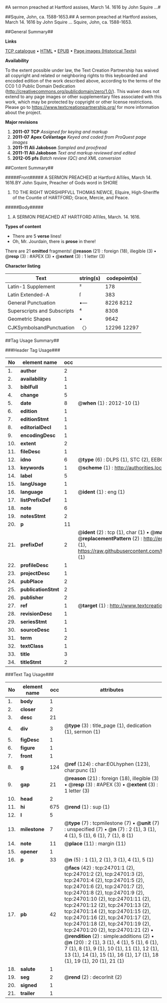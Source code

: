 #A sermon preached at Hartford assises, March 14. 1616 by John Squire ...#

##Squire, John, ca. 1588-1653.##
A sermon preached at Hartford assises, March 14. 1616 by John Squire ...
Squire, John, ca. 1588-1653.

##General Summary##

**Links**

[TCP catalogue](http://www.ota.ox.ac.uk/tcp/)  • 
[HTML](http://tei.it.ox.ac.uk/tcp/Texts-HTML/free/A12/A12809.html)  • 
[EPUB](http://tei.it.ox.ac.uk/tcp/Texts-EPUB/free/A12/A12809.epub) • 
[Page images (Historical Texts)](https://historicaltexts.jisc.ac.uk/eebo-21507082e)

**Availability**

To the extent possible under law, the Text Creation Partnership has waived all copyright and related or neighboring rights to this keyboarded and encoded edition of the work described above, according to the terms of the CC0 1.0 Public Domain Dedication (http://creativecommons.org/publicdomain/zero/1.0/). This waiver does not extend to any page images or other supplementary files associated with this work, which may be protected by copyright or other license restrictions. Please go to https://www.textcreationpartnership.org/ for more information about the project.

**Major revisions**

1. __2011-07__ __TCP__ *Assigned for keying and markup*
1. __2011-07__ __Apex CoVantage__ *Keyed and coded from ProQuest page images*
1. __2011-11__ __Ali Jakobson__ *Sampled and proofread*
1. __2011-11__ __Ali Jakobson__ *Text and markup reviewed and edited*
1. __2012-05__ __pfs__ *Batch review (QC) and XML conversion*

##Content Summary##

#####Front#####
A SERMON PREACHED at Hartford Aſſiſes, March 14. 1616.BY John Squire, Preacher of Gods word in SHORE
1. TO THE RIGHT WORSHIPFVLL THOMAS NEWCE, Eſquire, High-Sheriffe of the Countie of HARTFORD; Grace, Mercie, and Peace.

#####Body#####

1. A SERMON PREACHED AT HARTFORD Aſſiſes, March. 14. 1616.

**Types of content**

  * There are 5 **verse** lines!
  * Oh, Mr. Jourdain, there is **prose** in there!

There are 21 **omitted** fragments! 
 @__reason__ (21) : foreign (18), illegible (3)  •  @__resp__ (3) : #APEX (3)  •  @__extent__ (3) : 1 letter (3)

**Character listing**


|Text|string(s)|codepoint(s)|
|---|---|---|
|Latin-1 Supplement|²|178|
|Latin Extended-A|ſ|383|
|General Punctuation|•—|8226 8212|
|Superscripts             and Subscripts|⁴|8308|
|Geometric Shapes|▪|9642|
|CJKSymbolsandPunctuation|〈〉|12296 12297|

##Tag Usage Summary##

###Header Tag Usage###

|No|element name|occ|attributes|
|---|---|---|---|
|1.|__author__|2||
|2.|__availability__|1||
|3.|__biblFull__|1||
|4.|__change__|5||
|5.|__date__|8| @__when__ (1) : 2012-10 (1)|
|6.|__edition__|1||
|7.|__editionStmt__|1||
|8.|__editorialDecl__|1||
|9.|__encodingDesc__|1||
|10.|__extent__|2||
|11.|__fileDesc__|1||
|12.|__idno__|6| @__type__ (6) : DLPS (1), STC (2), EEBO-CITATION (1), OCLC (1), VID (1)|
|13.|__keywords__|1| @__scheme__ (1) : http://authorities.loc.gov/ (1)|
|14.|__label__|5||
|15.|__langUsage__|1||
|16.|__language__|1| @__ident__ (1) : eng (1)|
|17.|__listPrefixDef__|1||
|18.|__note__|6||
|19.|__notesStmt__|2||
|20.|__p__|11||
|21.|__prefixDef__|2| @__ident__ (2) : tcp (1), char (1)  •  @__matchPattern__ (2) : ([0-9\-]+):([0-9IVX]+) (1), (.+) (1)  •  @__replacementPattern__ (2) : http://eebo.chadwyck.com/downloadtiff?vid=$1&page=$2 (1), https://raw.githubusercontent.com/textcreationpartnership/Texts/master/tcpchars.xml#$1 (1)|
|22.|__profileDesc__|1||
|23.|__projectDesc__|1||
|24.|__pubPlace__|2||
|25.|__publicationStmt__|2||
|26.|__publisher__|2||
|27.|__ref__|1| @__target__ (1) : http://www.textcreationpartnership.org/docs/. (1)|
|28.|__revisionDesc__|1||
|29.|__seriesStmt__|1||
|30.|__sourceDesc__|1||
|31.|__term__|2||
|32.|__textClass__|1||
|33.|__title__|3||
|34.|__titleStmt__|2||


###Text Tag Usage###

|No|element name|occ|attributes|
|---|---|---|---|
|1.|__body__|1||
|2.|__closer__|2||
|3.|__desc__|21||
|4.|__div__|3| @__type__ (3) : title_page (1), dedication (1), sermon (1)|
|5.|__figDesc__|1||
|6.|__figure__|1||
|7.|__front__|1||
|8.|__g__|124| @__ref__ (124) : char:EOLhyphen (123), char:punc (1)|
|9.|__gap__|21| @__reason__ (21) : foreign (18), illegible (3)  •  @__resp__ (3) : #APEX (3)  •  @__extent__ (3) : 1 letter (3)|
|10.|__head__|2||
|11.|__hi__|675| @__rend__ (1) : sup (1)|
|12.|__l__|5||
|13.|__milestone__|7| @__type__ (7) : tcpmilestone (7)  •  @__unit__ (7) : unspecified (7)  •  @__n__ (7) : 2 (1), 3 (1), 4 (1), 5 (1), 6 (1), 7 (1), 8 (1)|
|14.|__note__|11| @__place__ (11) : margin (11)|
|15.|__opener__|1||
|16.|__p__|33| @__n__ (5) : 1 (1), 2 (1), 3 (1), 4 (1), 5 (1)|
|17.|__pb__|42| @__facs__ (42) : tcp:24701:1 (2), tcp:24701:2 (2), tcp:24701:3 (2), tcp:24701:4 (2), tcp:24701:5 (2), tcp:24701:6 (2), tcp:24701:7 (2), tcp:24701:8 (2), tcp:24701:9 (2), tcp:24701:10 (2), tcp:24701:11 (2), tcp:24701:12 (2), tcp:24701:13 (2), tcp:24701:14 (2), tcp:24701:15 (2), tcp:24701:16 (2), tcp:24701:17 (2), tcp:24701:18 (2), tcp:24701:19 (2), tcp:24701:20 (2), tcp:24701:21 (2)  •  @__rendition__ (2) : simple:additions (2)  •  @__n__ (20) : 2 (1), 3 (1), 4 (1), 5 (1), 6 (1), 7 (1), 8 (1), 9 (1), 10 (1), 11 (1), 12 (1), 13 (1), 14 (1), 15 (1), 16 (1), 17 (1), 18 (1), 19 (1), 20 (1), 21 (1)|
|18.|__salute__|1||
|19.|__seg__|2| @__rend__ (2) : decorInit (2)|
|20.|__signed__|1||
|21.|__trailer__|1||

